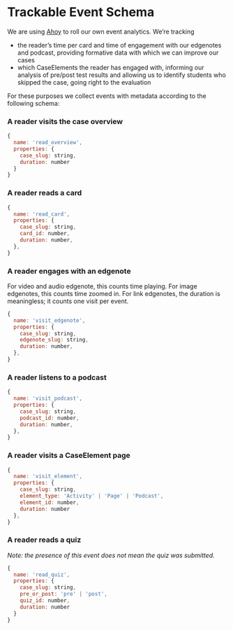 # Trackable Event Schema

We are using [Ahoy](https://github.com/ankane/ahoy) to roll our own event analytics. We’re tracking

* the reader’s time per card and time of engagement with our edgenotes and podcast, providing formative data with which we can improve our cases
* which CaseElements the reader has engaged with, informing our analysis of pre/post test results and allowing us to identify students who skipped the case, going right to the evaluation

For these purposes we collect events with metadata according to the following schema:

### A reader visits the case overview

```javascript
{
  name: 'read_overview',
  properties: {
    case_slug: string,
    duration: number
  }
}
```

### A reader reads a card

```javascript
{
  name: 'read_card',
  properties: {
    case_slug: string,
    card_id: number,
    duration: number,
  },
}
```

### A reader engages with an edgenote

For video and audio edgenote, this counts time playing. For image edgenotes, this counts time zoomed in. For link edgenotes, the duration is meaningless; it counts one visit per event.

```javascript
{
  name: 'visit_edgenote',
  properties: {
    case_slug: string,
    edgenote_slug: string,
    duration: number,
  },
}
```

### A reader listens to a podcast

```javascript
{
  name: 'visit_podcast',
  properties: {
    case_slug: string,
    podcast_id: number,
    duration: number,
  },
}
```

### A reader visits a CaseElement page

```javascript
{
  name: 'visit_element',
  properties: {
    case_slug: string,
    element_type: 'Activity' | 'Page' | 'Podcast',
    element_id: number,
    duration: number
  },
}
```

### A reader reads a quiz

_Note: the presence of this event does not mean the quiz was submitted._

```javascript
{
  name: 'read_quiz',
  properties: {
    case_slug: string,
    pre_or_post: 'pre' | 'post',
    quiz_id: number,
    duration: number
  }
}
```
